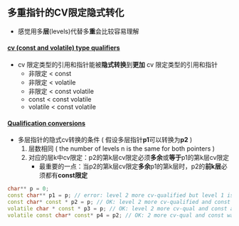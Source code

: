 ## 多重指针的CV限定隐式转化

* 感觉用多**层**(levels)代替多**重**会比较容易理解

#### [cv (const and volatile) type qualifiers](http://en.cppreference.com/w/cpp/language/cv)
* cv 限定类型的引用和指针能被**隐式转换**到**更加** cv 限定类型的引用和指针
    * 非限定 < const
    * 非限定 < volatile
    * 非限定 < const volatile
    * const < const volatile
    * volatile < const volatile

#### [Qualification conversions](http://en.cppreference.com/w/cpp/language/implicit_conversion#Qualification_conversions)
* 多层指针的隐式cv转换的条件 ( 假设多层指针**p1**可以转换为**p2** )
    1. 层数相同 ( the number of levels n is the same for both pointers )
    2. 对应的层k中cv限定：p2的第k层cv限定必须**多余**或**等于**p1的第k层cv限定
        * 最重要的一点：当p2的第k层cv限定**多余**p1的第k层时，p2的**前k层**必须都有**const限定**

``` c++
char** p = 0;
const char** p1 = p; // error: level 2 more cv-qualified but level 1 is not const
const char* const * p2 = p; // OK: level 2 more cv-qualified and const added at level 1
volatile char * const * p3 = p; // OK: level 2 more cv-qual and const added at level 1
volatile const char* const* p4 = p2; // OK: 2 more cv-qual and const was already at 1
```